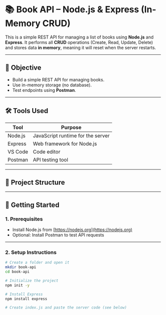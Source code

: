 # 📚 Book API – Node.js & Express (In-Memory CRUD)

This is a simple REST API for managing a list of books using **Node.js** and **Express**. It performs all **CRUD** operations (Create, Read, Update, Delete) and stores data **in memory**, meaning it will reset when the server restarts.

---

## 🎯 Objective

- Build a simple REST API for managing books.
- Use in-memory storage (no database).
- Test endpoints using **Postman**.

---

## 🛠️ Tools Used

| Tool      | Purpose                              |
|-----------|--------------------------------------|
| Node.js   | JavaScript runtime for the server    |
| Express   | Web framework for Node.js            |
| VS Code   | Code editor                          |
| Postman   | API testing tool                     |

---

## 📁 Project Structure

---

## 🚀 Getting Started

### 1. Prerequisites

- Install Node.js from [https://nodejs.org](https://nodejs.org)
- Optional: Install Postman to test API requests

---

### 2. Setup Instructions

```bash
# Create a folder and open it
mkdir book-api
cd book-api

# Initialize the project
npm init -y

# Install Express
npm install express

# Create index.js and paste the server code (see below)



